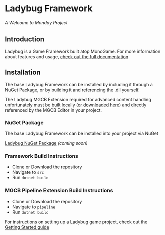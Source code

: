 # Ladybug Framework
###### A Welcome to Monday Project

## Introduction

Ladybug is a Game Framework built atop MonoGame. For more information about features and usage, [check out the full documentation](https://welcometomonday.github.io/ladybug/)

## Installation
The base Ladybug Framework can be installed by including it through a NuGet Package, or by building it and referencing the .dll yourself.

The Ladybug MGCB Extension required for advanced content handling unfortunately must be built locally ([or downloaded here](https://welcometomonday.github.io/ladybug/files/ladybug-pipeline.dll)) and directly referenced by the MGCB Editor in your project.

### NuGet Package
The base Ladybug Framework can be installed into your project via NuGet

[Ladybug NuGet Package](#) _(coming soon)_

### Framework Build Instructions

- Clone or Download the repository
- Navigate to `src`
- Run `dotnet build`

### MGCB Pipeline Extension Build Instructions

- Clone or Download the repository
- Navigate to `pipeline`
- Run `dotnet build`

For instructions on setting up a Ladybug game project, check out the [Getting Started guide](https://welcometomonday.github.io/ladybug/)